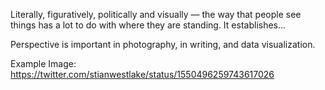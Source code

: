 Literally, figuratively, politically and visually — the way that people see things has a lot to do with where they are standing.
It establishes...

Perspective is important in photography, in writing, and data visualization.

Example Image:
https://twitter.com/stianwestlake/status/1550496259743617026